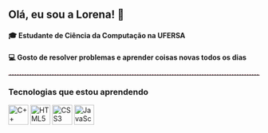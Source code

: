 <!-- Banner opcional -->
## Olá, eu sou a Lorena! 🌸
####  🎓 Estudante de <b>Ciência da Computação</b> na <b>UFERSA</b><br>
####  💻 Gosto de resolver problemas e aprender coisas novas todos os dias 

<hr style="border: none; border-top: 1px dashed #ffb6c1; margin: 20px 0;">

### Tecnologias que estou aprendendo

<p align="top">
  <!-- Linguagens -->
  <img src="https://cdn.jsdelivr.net/gh/devicons/devicon/icons/cplusplus/cplusplus-original.svg" width="40" height="40" alt="C++"/>
  <img src="https://cdn.jsdelivr.net/gh/devicons/devicon/icons/html5/html5-original.svg" width="40" height="40" alt="HTML5"/>
  <img src="https://cdn.jsdelivr.net/gh/devicons/devicon/icons/css3/css3-original.svg" width="40" height="40" alt="CSS3"/>
  <img src="https://cdn.jsdelivr.net/gh/devicons/devicon/icons/javascript/javascript-original.svg" width="40" height="40" alt="JavaScript"/>
</p>
